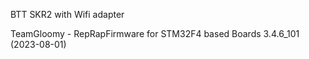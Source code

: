 BTT SKR2 with Wifi adapter

TeamGloomy - RepRapFirmware for STM32F4 based Boards 3.4.6_101 (2023-08-01)
